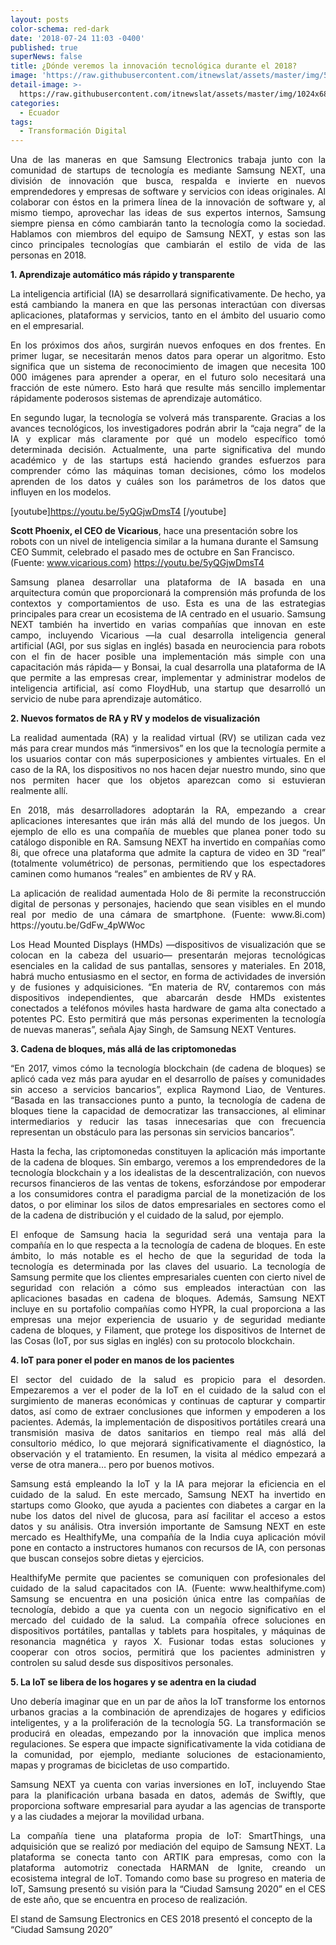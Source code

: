 ```yaml
---
layout: posts
color-schema: red-dark
date: '2018-07-24 11:03 -0400'
published: true
superNews: false
title: ¿Dónde veremos la innovación tecnológica durante el 2018?
image: 'https://raw.githubusercontent.com/itnewslat/assets/master/img/540x320/iotp.jpg'
detail-image: >-
  https://raw.githubusercontent.com/itnewslat/assets/master/img/1024x680/iotg.jpg
categories:
  - Ecuador
tags:
  - Transformación Digital
---
```

<p style="text-align: justify;">Una de las maneras en que Samsung Electronics trabaja junto con la comunidad de startups de tecnología es mediante Samsung NEXT, una división de innovación que busca, respalda e invierte en nuevos emprendedores y empresas de software y servicios con ideas originales. Al colaborar con éstos en la primera línea de la innovación de software y, al mismo tiempo, aprovechar las ideas de sus expertos internos, Samsung siempre piensa en cómo cambiarán tanto la tecnología como la sociedad. Hablamos con miembros del equipo de Samsung NEXT, y estas son las cinco principales tecnologías que cambiarán el estilo de vida de las personas en 2018.</p> 
 
**1.	Aprendizaje automático más rápido y transparente**

<p style="text-align: justify;">La inteligencia artificial (IA) se desarrollará significativamente. De hecho, ya está cambiando la manera en que las personas interactúan con diversas aplicaciones, plataformas y servicios, tanto en el ámbito del usuario como en el empresarial.</p>
 
<p style="text-align: justify;">En los próximos dos años, surgirán nuevos enfoques en dos frentes. En primer lugar, se necesitarán menos datos para operar un algoritmo. Esto significa que un sistema de reconocimiento de imagen que necesita 100 000 imágenes para aprender a operar, en el futuro solo necesitará una fracción de este número. Esto hará que resulte más sencillo implementar rápidamente poderosos sistemas de aprendizaje automático.</p>
 
<p style="text-align: justify;">En segundo lugar, la tecnología se volverá más transparente. Gracias a los avances tecnológicos, los investigadores podrán abrir la “caja negra” de la IA y explicar más claramente por qué un modelo específico tomó determinada decisión. Actualmente, una parte significativa del mundo académico y de las startups está haciendo grandes esfuerzos para comprender cómo las máquinas toman decisiones, cómo los modelos aprenden de los datos y cuáles son los parámetros de los datos que influyen en los modelos.</p>
 
 [youtube]https://youtu.be/5yQGjwDmsT4 [/youtube]
 
**Scott Phoenix, el CEO de Vicarious**, hace una presentación sobre los robots con un nivel de inteligencia similar a la humana durante el Samsung CEO Summit, celebrado el pasado mes de octubre en San Francisco. (Fuente: www.vicarious.com) https://youtu.be/5yQGjwDmsT4 
 
<p style="text-align: justify;">Samsung planea desarrollar una plataforma de IA basada en una arquitectura común que proporcionará la comprensión más profunda de los contextos y comportamientos de uso. Esta es una de las estrategias principales para crear un ecosistema de IA centrado en el usuario. Samsung NEXT también ha invertido en varias compañías que innovan en este campo, incluyendo Vicarious —la cual desarrolla inteligencia general artificial (AGI, por sus siglas en inglés) basada en neurociencia para robots con el fin de hacer posible una implementación más simple con una capacitación más rápida— y Bonsai, la cual desarrolla una plataforma de IA que permite a las empresas crear, implementar y administrar modelos de inteligencia artificial, así como FloydHub, una startup que desarrolló un servicio de nube para aprendizaje automático.</p>
 
**2. Nuevos formatos de RA y RV y modelos de visualización**
 
<p style="text-align: justify;">La realidad aumentada (RA) y la realidad virtual (RV) se utilizan cada vez más para crear mundos más “inmersivos” en los que la tecnología permite a los usuarios contar con más superposiciones y ambientes virtuales. En el caso de la RA, los dispositivos no nos hacen dejar nuestro mundo, sino que nos permiten hacer que los objetos aparezcan como si estuvieran realmente allí.</p>
 
<p style="text-align: justify;">En 2018, más desarrolladores adoptarán la RA, empezando a crear aplicaciones interesantes que irán más allá del mundo de los juegos. Un ejemplo de ello es una compañía de muebles que planea poner todo su catálogo disponible en RA. Samsung NEXT ha invertido en compañías como 8i, que ofrece una plataforma que admite la captura de video en 3D “real” (totalmente volumétrico) de personas, permitiendo que los espectadores caminen como humanos “reales” en ambientes de RV y RA.</p>
 
 
 
<p style="text-align: justify;">La aplicación de realidad aumentada Holo de 8i permite la reconstrucción digital de personas y personajes, haciendo que sean visibles en el mundo real por medio de una cámara de smartphone. (Fuente: www.8i.com) https://youtu.be/GdFw_4pWWoc  </p>
 
<p style="text-align: justify;">Los Head Mounted Displays (HMDs) —dispositivos de visualización que se colocan en la cabeza del usuario— presentarán mejoras tecnológicas esenciales en la calidad de sus pantallas, sensores y materiales. En 2018, habrá mucho entusiasmo en el sector, en forma de actividades de inversión y de fusiones y adquisiciones. “En materia de RV, contaremos con más dispositivos independientes, que abarcarán desde HMDs existentes conectados a teléfonos móviles hasta hardware de gama alta conectado a potentes PC. Esto permitirá que más personas experimenten la tecnología de nuevas maneras”, señala Ajay Singh, de Samsung NEXT Ventures.</p>
 
**3. Cadena de bloques, más allá de las criptomonedas**
 
<p style="text-align: justify;">“En 2017, vimos cómo la tecnología blockchain (de cadena de bloques) se aplicó cada vez más para ayudar en el desarrollo de países y comunidades sin acceso a servicios bancarios”, explica Raymond Liao, de Ventures. “Basada en las transacciones punto a punto, la tecnología de cadena de bloques tiene la capacidad de democratizar las transacciones, al eliminar intermediarios y reducir las tasas innecesarias que con frecuencia representan un obstáculo para las personas sin servicios bancarios”.</p>
 
<p style="text-align: justify;">Hasta la fecha, las criptomonedas constituyen la aplicación más importante de la cadena de bloques. Sin embargo, veremos a los emprendedores de la tecnología blockchain y a los idealistas de la descentralización, con nuevos recursos financieros de las ventas de tokens, esforzándose por empoderar a los consumidores contra el paradigma parcial de la monetización de los datos, o por eliminar los silos de datos empresariales en sectores como el de la cadena de distribución y el cuidado de la salud, por ejemplo.</p>
 
 
 
<p style="text-align: justify;">El enfoque de Samsung hacia la seguridad será una ventaja para la compañía en lo que respecta a la tecnología de cadena de bloques. En este ámbito, lo más notable es el hecho de que la seguridad de toda la tecnología es determinada por las claves del usuario. La tecnología de Samsung permite que los clientes empresariales cuenten con cierto nivel de seguridad con relación a cómo sus empleados interactúan con las aplicaciones basadas en cadena de bloques. Además, Samsung NEXT incluye en su portafolio compañías como HYPR, la cual proporciona a las empresas una mejor experiencia de usuario y de seguridad mediante cadena de bloques, y Filament, que protege los dispositivos de Internet de las Cosas (IoT, por sus siglas en inglés) con su protocolo blockchain.</p>
 
**4. IoT para poner el poder en manos de los pacientes**
 
<p style="text-align: justify;">El sector del cuidado de la salud es propicio para el desorden. Empezaremos a ver el poder de la IoT en el cuidado de la salud con el surgimiento de maneras económicas y continuas de capturar y compartir datos, así como de extraer conclusiones que informen y empoderen a los pacientes. Además, la implementación de dispositivos portátiles creará una transmisión masiva de datos sanitarios en tiempo real más allá del consultorio médico, lo que mejorará significativamente el diagnóstico, la observación y el tratamiento. En resumen, la visita al médico empezará a verse de otra manera… pero por buenos motivos.</p>

<p style="text-align: justify;">Samsung está empleando la IoT y la IA para mejorar la eficiencia en el cuidado de la salud. En este mercado, Samsung NEXT ha invertido en startups como Glooko, que ayuda a pacientes con diabetes a cargar en la nube los datos del nivel de glucosa, para así facilitar el acceso a estos datos y su análisis. Otra inversión importante de Samsung NEXT en este mercado es HealthifyMe, una compañía de la India cuya aplicación móvil pone en contacto a instructores humanos con recursos de IA, con personas que buscan consejos sobre dietas y ejercicios.</p>
 
 
<p style="text-align: justify;">HealthifyMe permite que pacientes se comuniquen con profesionales del cuidado de la salud capacitados con IA. (Fuente: www.healthifyme.com)
Samsung se encuentra en una posición única entre las compañías de tecnología, debido a que ya cuenta con un negocio significativo en el mercado del cuidado de la salud. La compañía ofrece soluciones en dispositivos portátiles, pantallas y tablets para hospitales, y máquinas de resonancia magnética y rayos X. Fusionar todas estas soluciones y cooperar con otros socios, permitirá que los pacientes administren y controlen su salud desde sus dispositivos personales.</p>
 
**5. La IoT se libera de los hogares y se adentra en la ciudad**
 
<p style="text-align: justify;">Uno debería imaginar que en un par de años la IoT transforme los entornos urbanos gracias a la combinación de aprendizajes de hogares y edificios inteligentes, y a la proliferación de la tecnología 5G. La transformación se producirá en oleadas, empezando por la innovación que implica menos regulaciones. Se espera que impacte significativamente la vida cotidiana de la comunidad, por ejemplo, mediante soluciones de estacionamiento, mapas y programas de bicicletas de uso compartido.</p>
 
<p style="text-align: justify;">Samsung NEXT ya cuenta con varias inversiones en IoT, incluyendo Stae para la planificación urbana basada en datos, además de Swiftly, que proporciona software empresarial para ayudar a las agencias de transporte y a las ciudades a mejorar la movilidad urbana.</p>
 
<p style="text-align: justify;">La compañía tiene una plataforma propia de IoT: SmartThings, una adquisición que se realizó por mediación del equipo de Samsung NEXT. La plataforma se conecta tanto con ARTIK para empresas, como con la plataforma automotriz conectada HARMAN de Ignite, creando un ecosistema integral de IoT. Tomando como base su progreso en materia de IoT, Samsung presentó su visión para la “Ciudad Samsung 2020”  en el CES de este año, que se encuentra en proceso de realización. </p>

El stand de Samsung Electronics en CES 2018 presentó el concepto de la “Ciudad Samsung 2020”